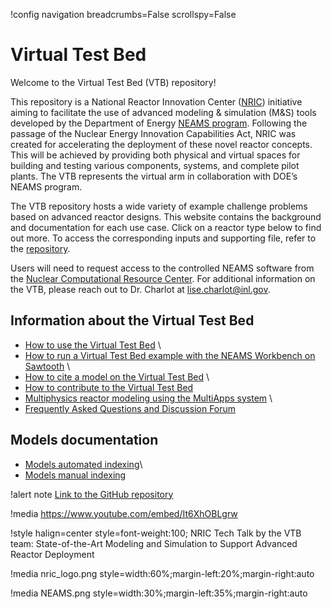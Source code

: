 !config navigation breadcrumbs=False scrollspy=False

# Virtual Test Bed

Welcome to the Virtual Test Bed (VTB) repository!

This repository is a National Reactor Innovation Center ([NRIC](https://nric.inl.gov/)) initiative aiming to facilitate the use of advanced modeling & simulation (M&S) tools developed by the Department of Energy [NEAMS program](https://neams.inl.gov/). Following the passage of the Nuclear Energy Innovation Capabilities Act, NRIC was created for accelerating the deployment of these novel reactor concepts. This will be achieved by providing both physical and virtual spaces for building and testing various components, systems, and complete pilot plants. The VTB represents the virtual arm in collaboration with DOE’s NEAMS program.

The VTB repository hosts a wide variety of example challenge problems based on advanced reactor designs. This website contains the background and documentation for each use case. Click on a reactor type below to find out more. To access the corresponding inputs and supporting file, refer to the [repository](https://github.com/idaholab/virtual_test_bed).


Users will need to request access to the controlled NEAMS software from the [Nuclear Computational Resource Center](https://inl.gov/ncrc/). For additional information on the VTB, please reach out to Dr. Charlot at lise.charlot@inl.gov.

## Information about the Virtual Test Bed

- [How to use the Virtual Test Bed](resources/how_to_use_vtb.md) \\
- [How to run a Virtual Test Bed example with the NEAMS Workbench on Sawtooth](neams-workbench.md) \\
- [How to cite a model on the Virtual Test Bed](citing.md) \\
- [How to contribute to the Virtual Test Bed](contributing.md)
- [Multiphysics reactor modeling using the MultiApps system](resources/multiapps.md) \\
- [Frequently Asked Questions and Discussion Forum](https://github.com/idaholab/virtual_test_bed/discussions)

## Models documentation

- [Models automated indexing](https://mooseframework.inl.gov/virtual_test_bed/resources/filter/index.html)\\
- [Models manual indexing](resources/manual_indexing.md)

!alert note
[Link to the GitHub repository](https://github.com/idaholab/virtual_test_bed)

!media https://www.youtube.com/embed/It6XhOBLgrw

!style halign=center style=font-weight:100;
NRIC Tech Talk by the VTB team: State-of-the-Art Modeling and Simulation to Support Advanced Reactor Deployment

!media nric_logo.png style=width:60%;margin-left:20%;margin-right:auto

!media NEAMS.png style=width:30%;margin-left:35%;margin-right:auto
